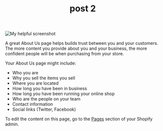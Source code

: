 ﻿---
title: post 2
layout: page_layout
  - announcements
---
![My helpful screenshot](/assets/capture.png)
<p>A great About Us  page helps builds trust between you and your customers. The more content you provide about you and your business, the more confident people will be when purchasing from your store.</p>
<p>Your About Us page might include:</p>
<ul>
<li>Who you are</li>
<li>Why you sell the items you sell</li>
<li>Where you are located</li>
<li>How long you have been in business</li>
<li>How long you have been running your online shop</li>
<li>Who are the people on your team</li>
<li>Contact information</li>
<li>Social links (Twitter, Facebook)</li>
</ul>
<p>To edit the content on this page, go to the <a href="http://virtocommerce.com/">Pages</a> section of your Shopify admin.</p>